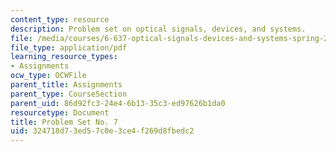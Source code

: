 ```yaml
---
content_type: resource
description: Problem set on optical signals, devices, and systems.
file: /media/courses/6-637-optical-signals-devices-and-systems-spring-2003/324718d73ed57c0e3ce4f269d8fbedc2_6637pset7.pdf
file_type: application/pdf
learning_resource_types:
- Assignments
ocw_type: OCWFile
parent_title: Assignments
parent_type: CourseSection
parent_uid: 86d92fc3-24e4-6b13-35c3-ed97626b1da0
resourcetype: Document
title: Problem Set No. 7
uid: 324718d7-3ed5-7c0e-3ce4-f269d8fbedc2
---
```

